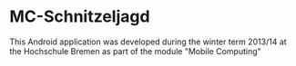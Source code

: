 MC-Schnitzeljagd
================

This Android application was developed during the winter term 2013/14 at the Hochschule Bremen as part of the module "Mobile Computing"
